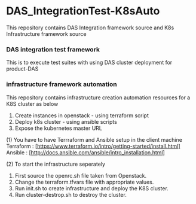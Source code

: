 # DAS_IntegrationTest-K8sAuto
This repository contains DAS Integration framework source and K8s Infrastructure framework source
### DAS integration test framework ###
This is to execute test suites with using DAS cluster deployment for product-DAS

### infrastructure framework  automation ###
This repository contains infrastructure creation automation resources for a K8S cluster as below
1. Create instances in openstack - using terraform script
2. Deploy k8s cluster - using ansible scripts
3. Expose the kubernetes master URL

(1) You have to have Terrraform and Ansible setup in the client machine
Terraform : [https://www.terraform.io/intro/getting-started/install.html]
Ansible : [http://docs.ansible.com/ansible/intro_installation.html]

(2) To start the infrastructure seperately
1. First source the openrc.sh file taken from Openstack.
2. Change the terraform.tfvars file with appropriate values.
3. Run init.sh to create infrastructure and deploy the K8S cluster.
4. Run cluster-destrop.sh to destroy the cluster.
